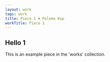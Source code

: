 ```yaml
---
layout: work
tags: work
title: Piece 1 ♦ Paloma Kop
workTitle: Piece 1
---
```

## Hello 1

This is an example piece in the 'works' collection.